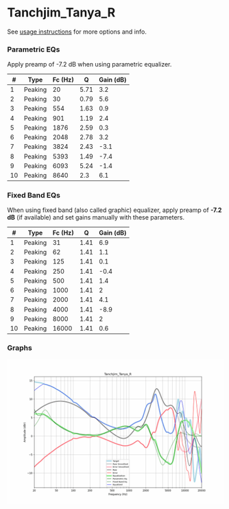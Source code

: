 # Tanchjim_Tanya_R
See [usage instructions](https://github.com/jaakkopasanen/AutoEq#usage) for more options and info.

### Parametric EQs
Apply preamp of -7.2 dB when using parametric equalizer.

|   # | Type    |   Fc (Hz) |    Q |   Gain (dB) |
|-----|---------|-----------|------|-------------|
|   1 | Peaking |        20 | 5.71 |         3.2 |
|   2 | Peaking |        30 | 0.79 |         5.6 |
|   3 | Peaking |       554 | 1.63 |         0.9 |
|   4 | Peaking |       901 | 1.19 |         2.4 |
|   5 | Peaking |      1876 | 2.59 |         0.3 |
|   6 | Peaking |      2048 | 2.78 |         3.2 |
|   7 | Peaking |      3824 | 2.43 |        -3.1 |
|   8 | Peaking |      5393 | 1.49 |        -7.4 |
|   9 | Peaking |      6093 | 5.24 |        -1.4 |
|  10 | Peaking |      8640 | 2.3  |         6.1 |

### Fixed Band EQs
When using fixed band (also called graphic) equalizer, apply preamp of **-7.2 dB** (if available) and set gains manually with these parameters.

|   # | Type    |   Fc (Hz) |    Q |   Gain (dB) |
|-----|---------|-----------|------|-------------|
|   1 | Peaking |        31 | 1.41 |         6.9 |
|   2 | Peaking |        62 | 1.41 |         1.1 |
|   3 | Peaking |       125 | 1.41 |         0.1 |
|   4 | Peaking |       250 | 1.41 |        -0.4 |
|   5 | Peaking |       500 | 1.41 |         1.4 |
|   6 | Peaking |      1000 | 1.41 |         2   |
|   7 | Peaking |      2000 | 1.41 |         4.1 |
|   8 | Peaking |      4000 | 1.41 |        -8.9 |
|   9 | Peaking |      8000 | 1.41 |         2   |
|  10 | Peaking |     16000 | 1.41 |         0.6 |

### Graphs
![](./Tanchjim_Tanya_R.png)
